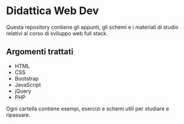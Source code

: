 # Didattica Web Dev

Questa repository contiene gli appunti, gli schemi e i materiali di studio relativi al corso di sviluppo web full stack.

## Argomenti trattati

- HTML
- CSS
- Bootstrap
- JavaScript
- jQuery
- PHP

Ogni cartella contiene esempi, esercizi e schemi utili per studiare e ripassare.
